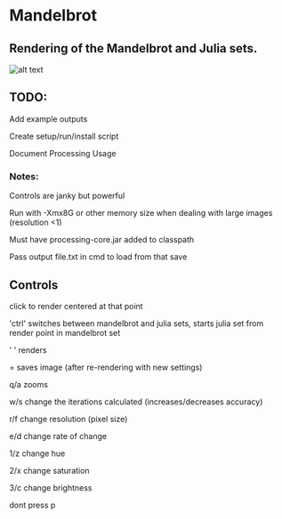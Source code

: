 # Mandelbrot
## Rendering of the Mandelbrot and Julia sets.

![alt text][logo]

[logo]: https://github.com/abarbieu/Mandelbrot/demo.gif "julia set as more iterations are computed"

## TODO:
Add example outputs

Create setup/run/install script

Document Processing Usage

### Notes:
Controls are janky but powerful

Run with -Xmx8G or other memory size when dealing with large images (resolution <1)

Must have processing-core.jar added to classpath

Pass output file.txt in cmd to load from that save

## Controls

click to render centered at that point

'ctrl' switches between mandelbrot and julia sets, starts julia set from render point in mandelbrot set

' ' renders

= saves image (after re-rendering with new settings)


q/a zooms

w/s change the iterations calculated (increases/decreases accuracy)

r/f change resolution (pixel size)

e/d change rate of change


1/z change hue

2/x change saturation

3/c change brightness

dont press p

